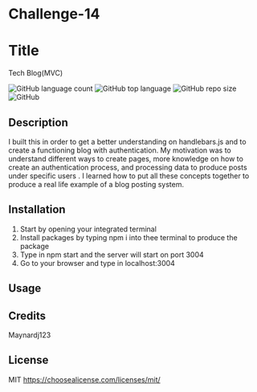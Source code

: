 # Challenge-14

# Title
Tech Blog(MVC)

![GitHub language count](https://img.shields.io/github/languages/count/Maynardj123/Challenge-14?style=flat-square)
![GitHub top language](https://img.shields.io/github/languages/top/Maynardj123/Challenge-14?color=green&style=flat-square)
![GitHub repo size](https://img.shields.io/github/repo-size/Maynardj123/Challenge-14?color=yellow&style=flat-square)
![GitHub](https://img.shields.io/github/license/Maynardj123/Challenge-14?color=orange&style=flat-square)

## Description
I built this in order to get a better understanding on handlebars.js and to create a functioning blog with authentication. My motivation was to understand different ways to create pages, more knowledge on how to create an authentication process, and processing data to produce posts under specific users . I learned how to put all these concepts together to produce a real life example of a blog posting system.



## Installation
1. Start by opening your integrated terminal
2. Install packages by typing npm i into thee terminal to produce the package
3. Type in npm start and the server will start on port 3004
4. Go to your browser and type in localhost:3004 


## Usage




## Credits
Maynardj123


## License
MIT
https://choosealicense.com/licenses/mit/

